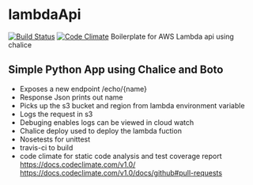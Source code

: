 # lambdaApi
[![Build Status](https://travis-ci.org/ravishan16/lambdaApi.svg?branch=feature)](https://travis-ci.org/ravishan16/lambdaApi)
[![Code Climate](https://codeclimate.com/github/ravishan16/lambdaApi/badges/gpa.svg)](https://codeclimate.com/github/ravishan16/lambdaApi)
Boilerplate for AWS Lambda api using chalice

## Simple Python App using Chalice and Boto

- Exposes a new endpoint /echo/{name}
- Response Json prints out name
- Picks up the s3 bucket and region from lambda environment variable
- Logs the request in s3
- Debuging enables logs can be viewed in cloud watch
- Chalice deploy used to deploy the lambda fuction
- Nosetests for unittest
- travis-ci to build
- code climate for static code analysis and test coverage report
  https://docs.codeclimate.com/v1.0/
  https://docs.codeclimate.com/v1.0/docs/github#pull-requests 
